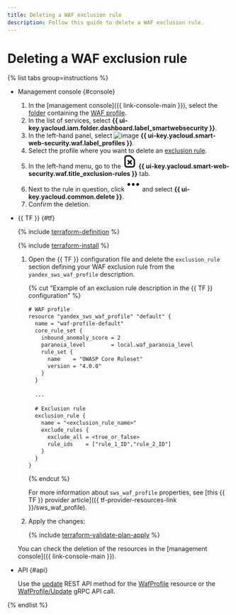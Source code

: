 ```yaml
---
title: Deleting a WAF exclusion rule
description: Follow this guide to delete a WAF exclusion rule.
---
```


# Deleting a WAF exclusion rule

{% list tabs group=instructions %}

- Management console {#console}

  1. In the [management console]({{ link-console-main }}), select the [folder](../../resource-manager/concepts/resources-hierarchy.md#folder) containing the [WAF profile](../concepts/waf.md).
  1. In the list of services, select **{{ ui-key.yacloud.iam.folder.dashboard.label_smartwebsecurity }}**.
  1. In the left-hand panel, select ![image](../../_assets/smartwebsecurity/waf.svg) **{{ ui-key.yacloud.smart-web-security.waf.label_profiles }}**.
  1. Select the profile where you want to delete an [exclusion rule](../concepts/waf.md#exclusion-rules).
  1. In the left-hand menu, go to the ![image](../../_assets/console-icons/file-xmark.svg) **{{ ui-key.yacloud.smart-web-security.waf.title_exclusion-rules }}** tab.
  1. Next to the rule in question, click ![options](../../_assets/console-icons/ellipsis.svg) and select **{{ ui-key.yacloud.common.delete }}**.
  1. Confirm the deletion.

- {{ TF }} {#tf}

  {% include [terraform-definition](../../_tutorials/_tutorials_includes/terraform-definition.md) %}

  {% include [terraform-install](../../_includes/terraform-install.md) %}

  1. Open the {{ TF }} configuration file and delete the `exclusion_rule` section defining your WAF exclusion rule from the `yandex_sws_waf_profile` description.

      {% cut "Example of an exclusion rule description in the {{ TF }} configuration" %}

      ```hcl
      # WAF profile
      resource "yandex_sws_waf_profile" "default" {
        name = "waf-profile-default"
        core_rule_set {
          inbound_anomaly_score = 2
          paranoia_level        = local.waf_paranoia_level
          rule_set {
            name    = "OWASP Core Ruleset"
            version = "4.0.0"
          }
        }

        ...

        # Exclusion rule
        exclusion_rule {
          name = "<exclusion_rule_name>"
          exclude_rules {
            exclude_all = <true_or_false>
            rule_ids    = ["rule_1_ID","rule_2_ID"]
          }
        }
      }
      ```

      {% endcut %}

      For more information about `sws_waf_profile` properties, see [this {{ TF }} provider article]({{ tf-provider-resources-link }}/sws_waf_profile).

  1. Apply the changes:

      {% include [terraform-validate-plan-apply](../../_tutorials/_tutorials_includes/terraform-validate-plan-apply.md) %}

  You can check the deletion of the resources in the [management console]({{ link-console-main }}).

- API {#api}

  Use the [update](../waf/api-ref/WafProfile/update.md) REST API method for the [WafProfile](../waf/api-ref/WafProfile/) resource or the [WafProfile/Update](../waf/api-ref/grpc/WafProfile/update.md) gRPC API call.

{% endlist %}

